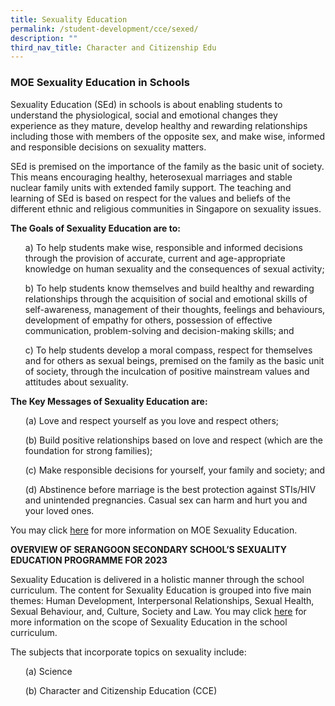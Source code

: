 ```yaml
---
title: Sexuality Education
permalink: /student-development/cce/sexed/
description: ""
third_nav_title: Character and Citizenship Edu
---
```

### MOE Sexuality Education in Schools

Sexuality Education (SEd) in schools is about enabling students to understand the physiological, social and emotional changes they experience as they mature, develop healthy and rewarding relationships including those with members of the opposite sex, and make wise, informed and responsible decisions on sexuality matters. 

SEd is premised on the importance of the family as the basic unit of society. This means encouraging healthy, heterosexual marriages and stable nuclear family units with extended family support. The teaching and learning of SEd is based on respect for the values and beliefs of the different ethnic and religious communities in Singapore on sexuality issues.

**The Goals of Sexuality Education are to:**

<ul>a) To help students make wise, responsible and informed decisions through the provision of accurate, current and age-appropriate knowledge on human sexuality and the consequences of sexual activity;</ul>

<ul>b) To help students know themselves and build healthy and rewarding relationships through the acquisition of social and emotional skills of self-awareness, management of their thoughts, feelings and behaviours, development of empathy for others, possession of effective communication, problem-solving and decision-making skills; and</ul>

<ul>c) To help students develop a moral compass, respect for themselves and for others as sexual beings, premised on the family as the basic unit of society, through the inculcation of positive mainstream values and attitudes about sexuality.</ul>

**The Key Messages of Sexuality Education are:**

<ul>(a)	Love and respect yourself as you love and respect others;</ul>

<ul>(b)	Build positive relationships based on love and respect (which are the foundation for strong families);</ul>

<ul>(c)	Make responsible decisions for yourself, your family and society; and</ul>

<ul>(d)	Abstinence before marriage is the best protection against STIs/HIV and unintended pregnancies. Casual sex can harm and hurt you and your loved ones.</ul>

You may click [here](https://go.gov.sg/moe-sexuality-education) for more information on MOE Sexuality Education.

**OVERVIEW OF SERANGOON SECONDARY SCHOOL’S SEXUALITY EDUCATION PROGRAMME FOR 2023**

Sexuality Education is delivered in a holistic manner through the school curriculum. The content for Sexuality Education is grouped into five main themes: Human Development, Interpersonal Relationships, Sexual Health, Sexual Behaviour, and, Culture, Society and Law. You may click [here](https://go.gov.sg/moe-sexuality-education-scope) for more information on the scope of Sexuality Education in the school curriculum.

The subjects that incorporate topics on sexuality include: 
<ul>(a) Science</ul>
<ul>(b) Character and Citizenship Education (CCE)</ul>
